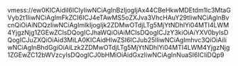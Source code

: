 vmess://ew0KICAidiI6ICIyIiwNCiAgInBzIjogIjAx44CBeHkwMDEtdm1lc3MtaGVyb2t1IiwNCiAgImFkZCI6ICJ4eTAwMS5oZXJva3VhcHAuY29tIiwNCiAgInBvcnQiOiAiNDQzIiwNCiAgImlkIjogIjk2ZDMwOTdjLTg5MjYtNDhlYi04MTI4LWM4YjgzNjg1ZGEwZCIsDQogICJhaWQiOiAiMCIsDQogICJzY3kiOiAiYXV0byIsDQogICJuZXQiOiAid3MiLA0KICAidHlwZSI6ICJub25lIiwNCiAgImhvc3QiOiAiIiwNCiAgInBhdGgiOiAiLzk2ZDMwOTdjLTg5MjYtNDhlYi04MTI4LWM4YjgzNjg1ZGEwZC12bWVzcyIsDQogICJ0bHMiOiAidGxzIiwNCiAgInNuaSI6ICIiDQp9
